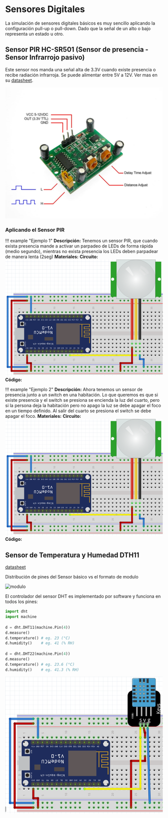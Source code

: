 #  Sensores Digitales

La simulación de sensores digitales básicos es muy sencillo aplicando la configuración pull-up o pull-down. Dado que la señal de un alto o bajo representa un estado u otro.

## Sensor PIR HC-SR501 (Sensor de presencia - Sensor Infrarrojo pasivo)

Este sensor nos manda una señal alta de 3.3V cuando existe presencia o recibe radiación infrarroja. Se puede alimentar entre 5V a 12V. Ver mas en su [datasheet](https://www.allelectronics.com/mas_assets/media/allelectronics2018/spec/PIR-7.pdf).

![sensor PIR](imgs/pir_down.jpeg)

### Aplicando el Sensor PIR

!!! example "Ejemplo 1"
    **Descripción:**
    Tenemos un sensor PIR, que cuando exista presencia mande a activar un parpadeo de LEDs de forma rápida (medio segundo), mientras no exista presencia los LEDs deben parpadear de manera lenta (2seg)
    **Materiales:**
    **Circuito:** <br> ![pir](imgs/pir.png)
    **Código:**


!!! example "Ejemplo 2"
    **Descripción:**
    Ahora tenemos un sensor de presencia junto a un switch en una habitación. Lo que queremos es que si existe presencia y el switch se presiona se encienda la luz del cuarto, pero si la persona deja la habitación pero no apago la luz se debe apagar el foco en un tiempo definido. Al salir del cuarto se presiona el switch se debe apagar el foco.
    **Materiales:**
    **Circuito:**  <br> ![pir](imgs/pir.png)
    **Código:**

## Sensor de Temperatura y Humedad DTH11

[datasheet](https://www.mouser.com/datasheet//DHT11-Technical-Data-Sheet-Translated-Version-.pdf)

Distribución de pines del Sensor básico vs el formato de modulo

![modulo](http://d3dzre54m4viff.cloudfront.net/wp-content/uploads/2015/10/02103026/Arduino-DHT11-3.jpg)

El controlador del sensor DHT es implementado por software y funciona en todos los pines:

```python
import dht
import machine

d = dht.DHT11(machine.Pin(4))
d.measure()
d.temperature() # eg. 23 (°C)
d.humidity()    # eg. 41 (% RH)

d = dht.DHT22(machine.Pin(4))
d.measure()
d.temperature() # eg. 23.6 (°C)
d.humidity()    # eg. 41.3 (% RH)
```

![dth11](imgs/dth11_1.png)